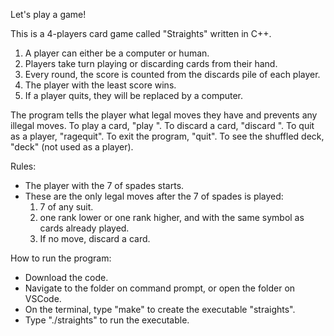 Let's play a game!

This is a 4-players card game called "Straights" written in C++.
1. A player can either be a computer or human.
2. Players take turn playing or discarding cards from their hand.
3. Every round, the score is counted from the discards pile of each player.
4. The player with the least score wins.
5. If a player quits, they will be replaced by a computer.

The program tells the player what legal moves they have and prevents any illegal moves.
To play a card, "play <card>".
To discard a card, "discard <card>".
To quit as a player, "ragequit".
To exit the program, "quit".
To see the shuffled deck, "deck" (not used as a player).

Rules:
- The player with the 7 of spades starts.
- These are the only legal moves after the 7 of spades is played:
  1. 7 of any suit.
  2. one rank lower or one rank higher, and with the same symbol as cards already played.
  3. If no move, discard a card.
  
How to run the program:
- Download the code.
- Navigate to the folder on command prompt, or open the folder on VSCode.
- On the terminal, type "make" to create the executable "straights".
- Type "./straights" to run the executable.
